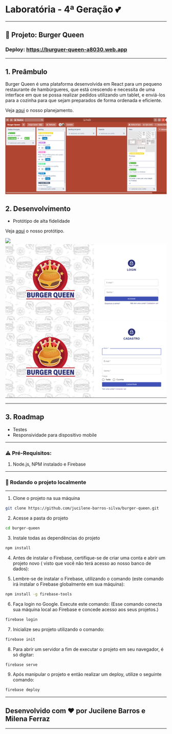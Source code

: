 # Laboratória - 4ª Geração :two_hearts: 

****
## :hamburger: Projeto: Burger Queen
### Deploy: https://burguer-queen-a8030.web.app
***
## 1. Preâmbulo
Burger Queen é uma plataforma desenvolvida em React para um pequeno restaurante de hambúrgueres, que está crescendo e necessita de uma interface em que se possa realizar pedidos utilizando um tablet, e enviá-los para a cozinha para que sejam preparados de forma ordenada e eficiente.


Veja [aqui](https://trello.com/b/R7md1QCe/burger-queen)  o nosso planejamento.

![](src/img/planejamento.png)


## 2. Desenvolvimento 
- Protótipo de alta fidelidade 

Veja [aqui](https://www.figma.com/file/djjVXuYU2FygYzmoKMdlEF/Burger-Queen) o nosso protótipo.

![](prototipo.png)
![](src/img/login.png)
![](src/img/cadastro.png)


****
## 3. Roadmap
- Testes
- Responsividade para dispositivo mobile

****

### :warning: Pré-Requisitos:

1. Node.js, NPM instalado e Firebase
****

### 🚀 Rodando o projeto localmente

****


1. Clone o projeto na sua máquina

```sh
git clone https://github.com/jucilene-barros-silva/burger-queen.git
```

2. Acesse a pasta do projeto
 
```sh
cd burger-queen
```

3. Instale todas as dependências do projeto

```sh
npm install
```

4. Antes de instalar o Firebase, certifique-se de criar uma conta e abrir um projeto novo ( visto que você não terá acesso ao nosso banco de dados):

5. Lembre-se de instalar o Firebase, utilizando o comando (este comando irá instalar o Firebase globalmente em sua máquina):

```sh
npm install -g firebase-tools
```

6. Faça login no Google. Execute este comando: (Esse comando conecta sua máquina local ao Firebase e concede acesso aos seus projetos.)

```sh
firebase login
```

7. Inicialize seu projeto utilizando o comando:

```sh
firebase init
```

8. Para abrir um servidor a fim de executar o projeto em seu navegador, é só digitar:

```sh
firebase serve
```

9. Após manipular o projeto e então realizar um deploy, utilize o seguinte comando:

```sh
firebase deploy
```

---------------------------------------------------
## Desenvolvido com :heart: por Jucilene Barros e Milena Ferraz
---------------------------------------------------